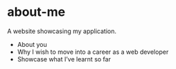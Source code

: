 # about-me

A website showcasing my application. 

- About you
- Why I wish to move into a career as a web developer
- Showcase what I’ve learnt so far
